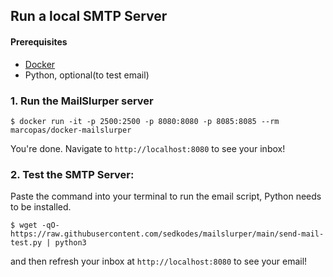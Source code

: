 ## Run a local SMTP Server

#### Prerequisites
- [Docker](https://docs.docker.com/get-docker/)
- Python, optional(to test email)


### 1. Run the MailSlurper server
```
$ docker run -it -p 2500:2500 -p 8080:8080 -p 8085:8085 --rm marcopas/docker-mailslurper
```

You're done.  Navigate to `http://localhost:8080` to see your inbox!


### 2. Test the SMTP Server:

Paste the command into your terminal to run the email script, Python needs to be installed.
```
$ wget -qO- https://raw.githubusercontent.com/sedkodes/mailslurper/main/send-mail-test.py | python3
```

and then refresh your inbox at `http://localhost:8080` to see your email!

